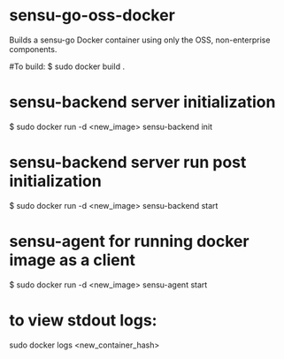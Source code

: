 # sensu-go-oss-docker
Builds a sensu-go Docker container using only the OSS, non-enterprise components.

#To build:
$ sudo docker build .

# sensu-backend server initialization 
$ sudo docker run -d <new_image> sensu-backend init

# sensu-backend server run post initialization
$ sudo docker run -d <new_image> sensu-backend start

# sensu-agent for running docker image as a client
$ sudo docker run -d <new_image> sensu-agent start

# to view stdout logs:
sudo docker logs <new_container_hash>
